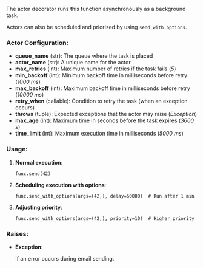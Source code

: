 The actor decorator runs this function asynchronously as a background task.

Actors can also be scheduled and priorized by using `send_with_options`.

### Actor Configuration:

- **queue_name** (str): The queue where the task is placed
- **actor_name** (str): A unique name for the actor
- **max_retries** (int): Maximum number of retries if the task fails (_5_)
- **min_backoff** (int): Minimum backoff time in milliseconds before retry (_1000 ms_)
- **max_backoff** (int): Maximum backoff time in milliseconds before retry (_10000 ms_)
- **retry_when** (callable): Condition to retry the task (when an exception occurs)
- **throws** (tuple): Expected exceptions that the actor may raise (_Exception_)
- **max_age** (int): Maximum time in seconds before the task expires (_3600 s_)
- **time_limit** (int): Maximum execution time in milliseconds (_5000 ms_)

### Usage:

1. **Normal execution**:

    ```
    func.send(42)
    ```

1. **Scheduling execution with options**:

    ```
    func.send_with_options(args=(42,), delay=60000)  # Run after 1 min
    ```

1. **Adjusting priority**:

    ```
    func.send_with_options(args=(42,), priority=10)  # Higher priority
    ```

### Raises:

- **Exception**:

    If an error occurs during email sending.
